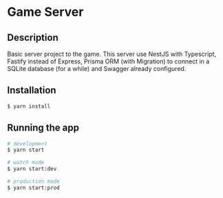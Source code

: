 # Game Server
## Description
Basic server project to the game. This server use NestJS with Typescript, Fastify instead of Express, Prisma ORM (with Migration) to connect in a SQLite database (for a while) and Swagger already configured.

## Installation

```bash
$ yarn install
```

## Running the app

```bash
# development
$ yarn start

# watch mode
$ yarn start:dev

# production mode
$ yarn start:prod
```
